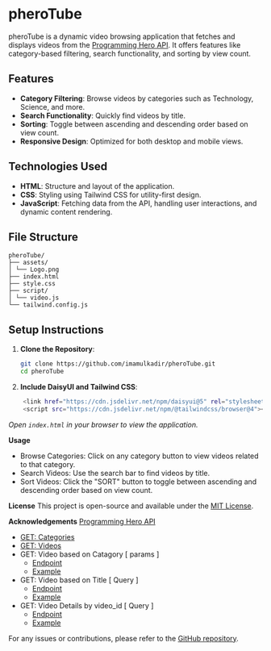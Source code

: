 # pheroTube

pheroTube is a dynamic video browsing application that fetches and displays videos from the [Programming Hero API](https://openapi.programming-hero.com/). It offers features like category-based filtering, search functionality, and sorting by view count.

## Features

- **Category Filtering**: Browse videos by categories such as Technology, Science, and more.
- **Search Functionality**: Quickly find videos by title.
- **Sorting**: Toggle between ascending and descending order based on view count.
- **Responsive Design**: Optimized for both desktop and mobile views.

## Technologies Used

- **HTML**: Structure and layout of the application.
- **CSS**: Styling using Tailwind CSS for utility-first design.
- **JavaScript**: Fetching data from the API, handling user interactions, and dynamic content rendering.

## File Structure

```project_structure
pheroTube/
├── assets/
│ └── Logo.png
├── index.html
├── style.css
├── script/
│ └── video.js
└── tailwind.config.js
```

## Setup Instructions

1. **Clone the Repository**:

   ```bash
   git clone https://github.com/imamulkadir/pheroTube.git
   cd pheroTube
   ```

2. **Include DaisyUI and Tailwind CSS**:

```bash
    <link href="https://cdn.jsdelivr.net/npm/daisyui@5" rel="stylesheet" type="text/css"/>
    <script src="https://cdn.jsdelivr.net/npm/@tailwindcss/browser@4"></script>
```

_Open `index.html` in your browser to view the application._

**Usage**

- Browse Categories: Click on any category button to view videos related to that category.
- Search Videos: Use the search bar to find videos by title.
- Sort Videos: Click the "SORT" button to toggle between ascending and descending order based on view count.

**License**
This project is open-source and available under the [MIT License](https://opensource.org/license/cddl-1-1).

**Acknowledgements**
<ins>Programming Hero API<ins>

- [GET: Categories](https://openapi.programming-hero.com/api/phero-tube/categories)
- [GET: Videos](https://openapi.programming-hero.com/api/phero-tube/videos)
- GET: Video based on Catagory [ params ]
  - [Endpoint](https://openapi.programming-hero.com/api/phero-tube/category/categoryId)
  - [Example](https://openapi.programming-hero.com/api/phero-tube/category/1001)
- GET: Video based on Title [ Query ]
  - [Endpoint](https://openapi.programming-hero.com/api/phero-tube/videos?title=videoTitle)
  - [Example](https://openapi.programming-hero.com/api/phero-tube/videos?title=shape)
- GET: Video Details by video_id [ Query ]
  - [Endpoint](https://openapi.programming-hero.com/api/phero-tube/video/video_id)
  - [Example](https://openapi.programming-hero.com/api/phero-tube/video/aaac)

For any issues or contributions, please refer to the [GitHub repository](https://github.com/imamulkadir/pheroTube).
